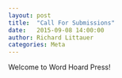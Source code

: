 ```yaml
---
layout: post
title:  "Call For Submissions"
date:   2015-09-08 14:00:00
author: Richard Littauer
categories: Meta
---
```


Welcome to Word Hoard Press!